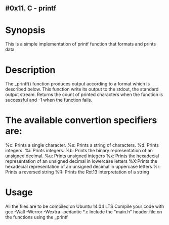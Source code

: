 ## #0x11. C - printf

# Synopsis

This is a simple implementation of printf function that formats and prints data

# Description

The _printf() function produces output according to a format which is described below. This function write its output to the stdout, the standard output stream. Returns the count of printed characters when the function is successful and -1 when the function fails.

# The available convertion specifiers are:

%c: Prints a single character. %s: Prints a string of characters. %d: Prints integers. %i: Prints integers. %b: Prints the binary representation of an unsigned decimal. %u: Prints unsigned integers %x: Prints the hexadecial representation of an unsigned decimal in lowercase letters %X:Prints the hexadecial representation of an unsigned decimal in uppercase letters %r: Prints a reversed string %R: Prints the Rot13 interpretation of a string

# Usage

All the files are to be compiled on Ubuntu 14.04 LTS Compile your code with gcc -Wall -Werror -Wextra -pedantic *.c Include the "main.h" header file on the functions using the _printf